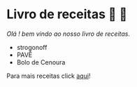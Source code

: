
<h1>Livro de receitas 📒 🍝</h1>  

_Olá ! bem vindo ao nosso livro de receitas._

 - strogonoff
 - PAVÊ
 - Bolo de Cenoura

 Para mais receitas click <a href="https://webagenciaad.com.br" target="_blank">aqui</a>!